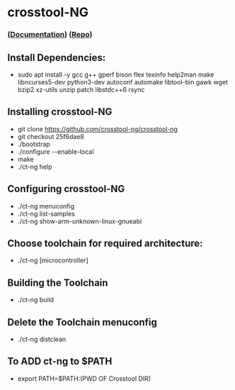 # crosstool-NG

### ([Documentation](https://crosstool-ng.github.io/docs/)) ([Repo](https://github.com/crosstool-ng/crosstool-ng))

## Install Dependencies:
- sudo apt install -y gcc g++ gperf bison flex texinfo help2man make libncurses5-dev python3-dev autoconf automake libtool-bin gawk wget bzip2 xz-utils unzip patch libstdc++6 rsync


## Installing crosstool-NG
- git clone https://github.com/crosstool-ng/crosstool-ng
- git checkout 25f6dae8
- ./bootstrap
- ./configure --enable-local
- make
- ./ct-ng help 

## Configuring crosstool-NG
- ./ct-ng menuconfig
- ./ct-ng list-samples
- ./ct-ng show-arm-unknown-linux-gnueabi

## Choose toolchain for required architecture:
- ./ct-ng [microcontroller]

## Building the Toolchain
- ./ct-ng build

## Delete the Toolchain menuconfig
- ./ct-ng distclean

## To ADD ct-ng to $PATH
- export PATH=$PATH:(PWD OF Crosstool DIR)
